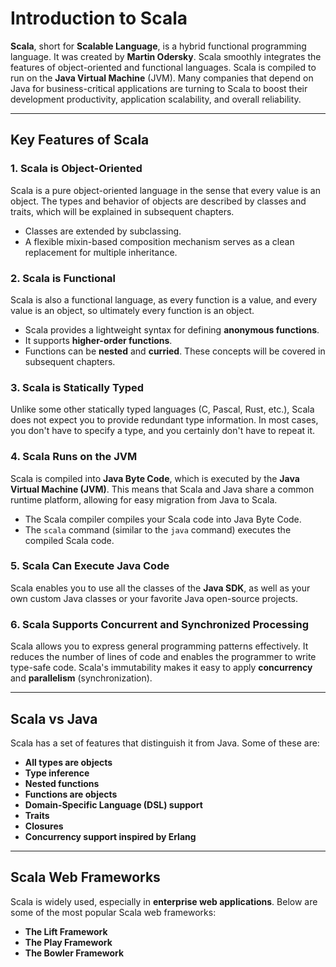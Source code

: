 # Introduction to Scala

**Scala**, short for **Scalable Language**, is a hybrid functional programming language. It was created by **Martin Odersky**. Scala smoothly integrates the features of object-oriented and functional languages. Scala is compiled to run on the **Java Virtual Machine** (JVM). Many companies that depend on Java for business-critical applications are turning to Scala to boost their development productivity, application scalability, and overall reliability.

---

## Key Features of Scala

### 1. Scala is Object-Oriented
Scala is a pure object-oriented language in the sense that every value is an object. The types and behavior of objects are described by classes and traits, which will be explained in subsequent chapters.

- Classes are extended by subclassing.
- A flexible mixin-based composition mechanism serves as a clean replacement for multiple inheritance.

### 2. Scala is Functional
Scala is also a functional language, as every function is a value, and every value is an object, so ultimately every function is an object.

- Scala provides a lightweight syntax for defining **anonymous functions**.
- It supports **higher-order functions**.
- Functions can be **nested** and **curried**. These concepts will be covered in subsequent chapters.

### 3. Scala is Statically Typed
Unlike some other statically typed languages (C, Pascal, Rust, etc.), Scala does not expect you to provide redundant type information. In most cases, you don't have to specify a type, and you certainly don't have to repeat it.

### 4. Scala Runs on the JVM
Scala is compiled into **Java Byte Code**, which is executed by the **Java Virtual Machine (JVM)**. This means that Scala and Java share a common runtime platform, allowing for easy migration from Java to Scala.

- The Scala compiler compiles your Scala code into Java Byte Code.
- The `scala` command (similar to the `java` command) executes the compiled Scala code.

### 5. Scala Can Execute Java Code
Scala enables you to use all the classes of the **Java SDK**, as well as your own custom Java classes or your favorite Java open-source projects.

### 6. Scala Supports Concurrent and Synchronized Processing
Scala allows you to express general programming patterns effectively. It reduces the number of lines of code and enables the programmer to write type-safe code. Scala's immutability makes it easy to apply **concurrency** and **parallelism** (synchronization).

---

## Scala vs Java

Scala has a set of features that distinguish it from Java. Some of these are:

- **All types are objects**
- **Type inference**
- **Nested functions**
- **Functions are objects**
- **Domain-Specific Language (DSL) support**
- **Traits**
- **Closures**
- **Concurrency support inspired by Erlang**

---

## Scala Web Frameworks

Scala is widely used, especially in **enterprise web applications**. Below are some of the most popular Scala web frameworks:

- **The Lift Framework**
- **The Play Framework**
- **The Bowler Framework**
